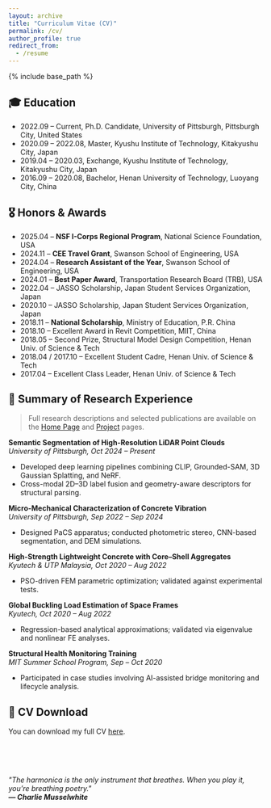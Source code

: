```yaml
---
layout: archive
title: "Curriculum Vitae (CV)"
permalink: /cv/
author_profile: true
redirect_from:
  - /resume
---
```


{% include base_path %}

🎓 Education
------
* 2022.09 – Current,  Ph.D. Candidate,  University of Pittsburgh, Pittsburgh City, United States <br>
* 2020.09 – 2022.08, Master, Kyushu Institute of Technology, Kitakyushu City, Japan <br>
* 2019.04 – 2020.03, Exchange, Kyushu Institute of Technology, Kitakyushu City, Japan <br>
* 2016.09 – 2020.08, Bachelor, Henan University of Technology, Luoyang City, China <br>


🎖️ Honors & Awards
------
* 2025.04 – **NSF I-Corps Regional Program**, National Science Foundation, USA  
* 2024.11 – **CEE Travel Grant**, Swanson School of Engineering, USA  
* 2024.04 – **Research Assistant of the Year**, Swanson School of Engineering, USA  
* 2024.01 – **Best Paper Award**, Transportation Research Board (TRB), USA  
* 2022.04 – JASSO Scholarship, Japan Student Services Organization, Japan  
* 2020.10 – JASSO Scholarship, Japan Student Services Organization, Japan  
* 2018.11 – **National Scholarship**, Ministry of Education, P.R. China  
* 2018.10 – Excellent Award in Revit Competition, MIIT, China  
* 2018.05 – Second Prize, Structural Model Design Competition, Henan Univ. of Science & Tech  
* 2018.04 / 2017.10 – Excellent Student Cadre, Henan Univ. of Science & Tech  
* 2017.04 – Excellent Class Leader, Henan Univ. of Science & Tech  

  

🧩 Summary of Research Experience
------
> Full research descriptions and selected publications are available on the [Home Page](/) and [Project](/publications/) pages.

**Semantic Segmentation of High-Resolution LiDAR Point Clouds**  
*University of Pittsburgh, Oct 2024 – Present*  
- Developed deep learning pipelines combining CLIP, Grounded-SAM, 3D Gaussian Splatting, and NeRF.  
- Cross-modal 2D–3D label fusion and geometry-aware descriptors for structural parsing.

**Micro-Mechanical Characterization of Concrete Vibration**  
*University of Pittsburgh, Sep 2022 – Sep 2024*  
- Designed PaCS apparatus; conducted photometric stereo, CNN-based segmentation, and DEM simulations.

**High-Strength Lightweight Concrete with Core–Shell Aggregates**  
*Kyutech & UTP Malaysia, Oct 2020 – Aug 2022*  
- PSO-driven FEM parametric optimization; validated against experimental tests.

**Global Buckling Load Estimation of Space Frames**  
*Kyutech, Oct 2020 – Aug 2022*  
- Regression-based analytical approximations; validated via eigenvalue and nonlinear FE analyses.

**Structural Health Monitoring Training**  
*MIT Summer School Program, Sep – Oct 2020*  
- Participated in case studies involving AI-assisted bridge monitoring and lifecycle analysis.


📎 CV Download
------
You can download my full CV [here](https://drive.google.com/file/d/1IGskjzPZ_UploadYourPDFLink).


<br><br><br>

*"The harmonica is the only instrument that breathes. When you play it, you’re breathing poetry."* <br>
***— Charlie Musselwhite***


